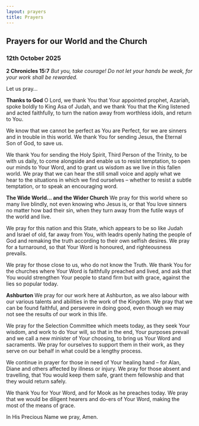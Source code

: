 ```yaml
---
layout: prayers
title: Prayers
---
```

## Prayers for our World and the Church 
### 12th October 2025

**2 Chronicles 15:7** 
_But you, take courage! Do not let your hands be weak, for your work shall be rewarded._

Let us pray…

**Thanks to God**
O Lord, we thank You that Your appointed prophet, Azariah, spoke boldly to King Asa of Judah, and we thank You that the King listened and acted faithfully, to turn the nation away from worthless idols, and return to You.

We know that we cannot be perfect as You are Perfect, for we are sinners and in trouble in this world. We thank You for sending Jesus, the Eternal Son of God, to save us.

We thank You for sending the Holy Spirit, Third Person of the Trinity, to be with us daily, to come alongside and enable us to resist temptation, to open our minds to Your Word, and to grant us wisdom as we live in this fallen world. We pray that we can hear the still small voice and apply what we hear to the situations in which we find ourselves – whether to resist a subtle temptation, or to speak an encouraging word.

**The Wide World... and the Wider Church**
We pray for this world where so many live blindly, not even knowing who Jesus is, or that You love sinners no matter how bad their sin, when they turn away from the futile ways of the world and live.

We pray for this nation and this State, which appears to be so like Judah and Israel of old, far away from You, with leadrs openly hating the people of God and remaking the truth according to their own selfish desires. We pray for a turnaround, so that Your Word is honoured, and righteousness prevails.

We pray for those close to us, who do not know the Truth. We thank You for the churches where Your Word is faithfully preached and lived, and ask that You would strengthen Your people to stand firm but with grace, against the lies so popular today.

**Ashburton**
We pray for our work here at Ashburton, as we also labour with our various talents and abilities in the work of the Kingdom. We pray that we can be found faithful, and persevere in doing good, even though we may not see the results of our work in this life.

We pray for the Selection Committee which meets today, as they seek Your wisdom, and work to do Your will, so that in the end, Your purposes prevail and we call a new minister of Your choosing, to bring us Your Word and sacraments. We pray for ourselves to support them in their work, as they serve on our behalf in what could be a lengthy process.

We continue in prayer for those in need of Your healing hand – for Alan, Diane and others affected by illness or injury. We pray for those absent and travelling, that You would keep them safe, grant them fellowship and that they would return safely.

We thank You for Your Word, and for Mook as he preaches today. We pray that we would be diligent hearers and do-ers of Your Word, making the most of the means of grace.

In His Precious Name we pray, Amen.


